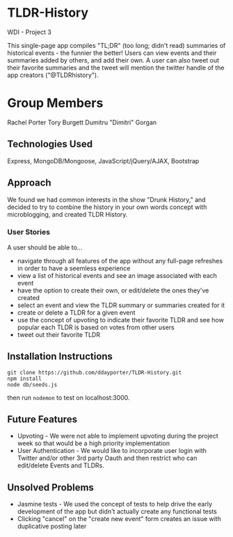 # TLDR-History
WDI - Project 3

This single-page app compiles "TL;DR" (too long; didn't read) summaries of historical events - the funnier the better! Users can view events and their summaries added by others, and add their own. A user can also tweet out their favorite summaries and the tweet will mention the twitter handle of the app creators ("@TLDRhistory").

# Group Members
Rachel Porter
Tory Burgett
Dumitru "Dimitri" Gorgan

## Technologies Used
Express, MongoDB/Mongoose, JavaScript/jQuery/AJAX, Bootstrap

## Approach
We found we had common interests in the show "Drunk History," and decided to try to combine the history in your own words concept with microblogging, and created TLDR History.

### User Stories
A user should be able to...
* navigate through all features of the app without any full-page refreshes in order to have a seemless experience
* view a list of historical events and see an image associated with each event
* have the option to create their own, or edit/delete the ones they've created
* select an event and view the TLDR summary or summaries created for it
* create or delete a TLDR for a given event
* use the concept of upvoting to indicate their favorite TLDR and see how popular each TLDR is based on votes from other users
* tweet out their favorite TLDR

## Installation Instructions
```
git clone https://github.com/ddayporter/TLDR-History.git
npm install
node db/seeds.js
```
then run ```nodemon``` to test on localhost:3000.

## Future Features
* Upvoting - We were not able to implement upvoting during the project week so that would be a high priority implementation
* User Authentication - We would like to incorporate user login with Twitter and/or other 3rd party Oauth and then restrict who can edit/delete Events and TLDRs.

## Unsolved Problems
* Jasmine tests - We used the concept of tests to help drive the early development of the app but didn't actually create any functional tests
* Clicking "cancel" on the "create new event" form creates an issue with duplicative posting later
